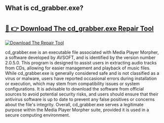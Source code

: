 ## What is cd_grabber.exe? 

# <h2><a href="https://exedetect.com/download.php?cd_grabber.exe">🔗 👉 Download The cd_grabber.exe Repair Tool</a></h2>

[![Download The Repair Tool](https://exedetect.com/download-button.jpg)](https://exedetect.com/download.php?cd_grabber.exe)

cd_grabber.exe is an executable file associated with Media Player Morpher, a software developed by AVSOFT, and is identified by the version number 2.0.5.0. This program is designed to assist users in extracting audio tracks from CDs, allowing for easier management and playback of music files. While cd_grabber.exe is generally considered safe and is not classified as a virus or malware, users have reported occasional errors during installation or execution, which may stem from compatibility issues or system configurations. It is advisable to download the software from official sources to avoid potential security risks, and users should ensure that their antivirus software is up to date to prevent any false positives or concerns about the file's integrity. Overall, cd_grabber.exe serves a legitimate purpose within the Media Player Morpher suite, provided it is used in a secure computing environment.